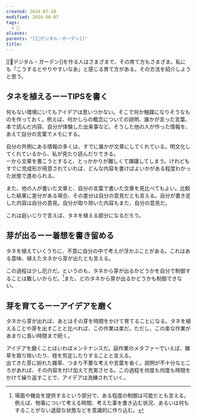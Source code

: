 ```yaml
---
created: 2024-07-10
modified: 2024-08-07
tags:
  - 💭
aliases: 
parents: "[[📝デジタル・ガーデン]]"
title: 
---
```

[[📝デジタル・ガーデン]]を作る人はさまざまで、その育て方もさまざま。私にも「こうするとやりやすいなあ」と感じる育て方がある。その方法を紹介しようと思う。

## タネを植えるーーTIPSを書く
何もない環境にいてもアイデアは思いつかない。そこで何か触媒になりそうなものを作っておく。例えば、何かしらの概念についての説明、誰かが言った言葉、本で読んだ内容、自分が体験した出来事など。そうした他の人が作った情報を、あえて自分の言葉でメモにする。

自分の外側にある情報の多くは、すでに誰かが文章にしてくれている。明文化してくれているから、私が見たり読んだりできる。  
一から文章を書こうとすると、とっかかりが難しくて躊躇してしまう。けれどもすでに完成形が用意されていれば、どんな内容を書けばよいかがある程度わかった状態で進められる。

また、他の人が書いた文章と、自分の言葉で書いた文章を見比べてもよい。比較した結果に差分がある場合、その差分は自分の意見だとも言える。自分が書き足した内容は自分の意見。自分が取り除いた内容もまた、自分の意見だ。

これは庭いじりで言えば、タネを植える部分になるだろう。

## 芽が出るーー着想を書き留める
タネを植えていくうちに、不意に自分の中で考えが浮かぶことがある。これはある意味、植えたタネから芽が出たとも言える。

この過程は少し厄介だ。というのも、タネから芽が出るかどうかを自分で制御することは難しいからだ。[^ある程度は制御できる]また、どのタネから芽が出るかどうかも制御できない。

[^ある程度は制御できる]: 場面や機会を提供するという部分で、ある程度の制御は可能だとも言える。例えば、物事について考える時間、考えた事を書き込む状況、あるいは何もすることがない退屈な状態などを意識的に作り込む。

## 芽を育てるーーアイデアを磨く
タネから芽が出れば、あとはその芽を時間をかけて育てることになる。タネを植えることや芽を出すことと比べれば、この作業は楽だ。ただし、この楽な作業があまりに長い時間まで続く。

アイデアを磨くことはいわばメンテナンスだ。庭作業のメタファーでいえば、雑草を取り除いたり、枝を剪定したりすることと言える。  
出てきた芽に紛れた雑草、つまり不要な考えや言葉を省く。説明が不十分なところがあれば、その内容を付け加えて充実させる。この過程を何度も何度も時間をかけて繰り返すことで、アイデアは洗練されていく。